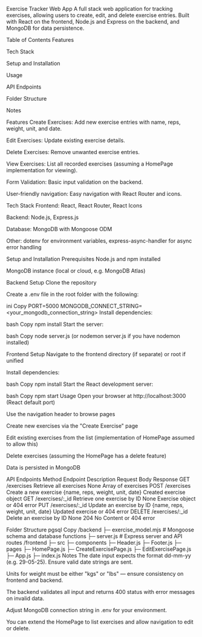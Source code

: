 Exercise Tracker Web App
A full stack web application for tracking exercises, allowing users to create, edit, and delete exercise entries.
Built with React on the frontend, Node.js and Express on the backend, and MongoDB for data persistence.

Table of Contents
Features

Tech Stack

Setup and Installation

Usage

API Endpoints

Folder Structure

Notes

Features
Create Exercises: Add new exercise entries with name, reps, weight, unit, and date.

Edit Exercises: Update existing exercise details.

Delete Exercises: Remove unwanted exercise entries.

View Exercises: List all recorded exercises (assuming a HomePage implementation for viewing).

Form Validation: Basic input validation on the backend.

User-friendly navigation: Easy navigation with React Router and icons.

Tech Stack
Frontend: React, React Router, React Icons

Backend: Node.js, Express.js

Database: MongoDB with Mongoose ODM

Other: dotenv for environment variables, express-async-handler for async error handling

Setup and Installation
Prerequisites
Node.js and npm installed

MongoDB instance (local or cloud, e.g. MongoDB Atlas)

Backend Setup
Clone the repository

Create a .env file in the root folder with the following:

ini
Copy
PORT=5000
MONGODB_CONNECT_STRING=<your_mongodb_connection_string>
Install dependencies:

bash
Copy
npm install
Start the server:

bash
Copy
node server.js
(or nodemon server.js if you have nodemon installed)

Frontend Setup
Navigate to the frontend directory (if separate) or root if unified

Install dependencies:

bash
Copy
npm install
Start the React development server:

bash
Copy
npm start
Usage
Open your browser at http://localhost:3000 (React default port)

Use the navigation header to browse pages

Create new exercises via the "Create Exercise" page

Edit existing exercises from the list (implementation of HomePage assumed to allow this)

Delete exercises (assuming the HomePage has a delete feature)

Data is persisted in MongoDB

API Endpoints
Method	Endpoint	Description	Request Body	Response
GET	/exercises	Retrieve all exercises	None	Array of exercises
POST	/exercises	Create a new exercise	{name, reps, weight, unit, date}	Created exercise object
GET	/exercises/:_id	Retrieve one exercise by ID	None	Exercise object or 404 error
PUT	/exercises/:_id	Update an exercise by ID	{name, reps, weight, unit, date}	Updated exercise or 404 error
DELETE	/exercises/:_id	Delete an exercise by ID	None	204 No Content or 404 error

Folder Structure
pgsql
Copy
/backend
  ├─ exercise_model.mjs   # Mongoose schema and database functions
  ├─ server.js            # Express server and API routes
/frontend
  ├─ src
      ├─ components
          ├─ Header.js
          ├─ Footer.js
      ├─ pages
          ├─ HomePage.js
          ├─ CreateExercisePage.js
          ├─ EditExercisePage.js
      ├─ App.js
      ├─ index.js
Notes
The date input expects the format dd-mm-yy (e.g. 29-05-25). Ensure valid date strings are sent.

Units for weight must be either "kgs" or "lbs" — ensure consistency on frontend and backend.

The backend validates all input and returns 400 status with error messages on invalid data.

Adjust MongoDB connection string in .env for your environment.

You can extend the HomePage to list exercises and allow navigation to edit or delete.
